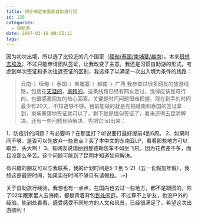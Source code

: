 ```yaml
---
title: 初步确定东南亚自助游行程
id: 128
categories:
  - 自助游
date: 2007-03-19 00:55:11
tags:
---
```


因为初次出境，所以选了比较近的几个国家（[缅甸/泰国/柬埔寨/越南](http://www.ctrip.com/Community/followme/replylist.asp?type=1&writing=2139780)）。本来[很想去埃及](http://www.ctrip.com/Community/followme/replylist.asp?type=1&writing=2138406)，不过只能申请团队签证，让我改变了主意。我还是习惯自助游的形式。考虑到单次签证和多次往返签证的区别，我选择了以满足一次出入境为条件的线路：
> 云南-〉缅甸-〉泰国-〉柬埔寨-〉越南-〉广西
我参查过很多网友的旅游线路，包括在[天涯的](http://cache.tianya.cn/publicforum/ArticlesList/0/travel.shtml)，[携程的](http://www.ctrip.com/Community/qa/qa.asp)。这条线路已经有网友走过，觉得应该是可行的。也很感激网友的热心回答。关键是时间问题很难把握，现在到手的时间最少有20天，不知道够不够。目前能做的就是先把越南和泰国的签证拿到，柬埔寨落地签证就可以了。剩下就是缅甸签证了，看来还得去昆明解决。还有一些问题有待解决，先把它list出来：

1、防疫针的问题？有必要吗？在那里打？听说要打最好提前4到6周。
2、如果时间不够，是否可以先放弃一些景点？买了本中文的东南亚LP，看看那些地方可以取舍，头大啊！
3、有网友说瑞丽到曼德勒包车不如坐飞机，因为花费差不多，而且没那么辛苦。这个问题可能到了昆明才知道如何解决。

有兴趣的朋友可以与我联系，我的计划时间是5-1 到 5-21（五一长假加年假），我想这是最短时间，如果实在时间不够只有请假拉。
**:-）**

关于自助旅行经验，我想也有一点点，在国内也去过一些地方，都不是跟团的，除了02年跟家里人去海南，都是背着背包[到处闲逛](http://www.zhaiduo.com/?page_id=104)。不过算不上驴友，也没户外的经验。能到处看看，感受感受不同地方的人文和风景，已经很满足了。希望这次出游顺利！